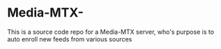 # Media-MTX-
This is a source code repo for a Media-MTX server, who's purpose is to auto enroll new feeds from various sources
